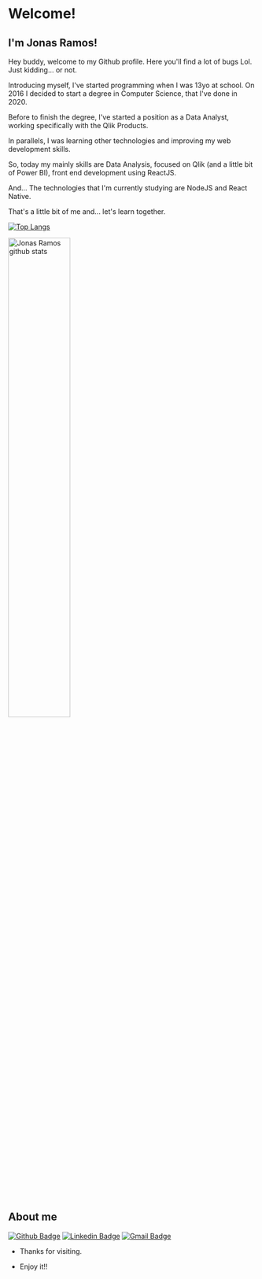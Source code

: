 
 
# Welcome!
 
## I'm Jonas Ramos!

Hey buddy, welcome to my Github profile. Here you'll find a lot of bugs Lol. Just kidding... or not.

Introducing myself, I've started programming when I was 13yo at school. On 2016 I decided to start a degree in Computer Science, that I've done in 2020.

Before to finish the degree, I've started a position as a Data Analyst, working specifically with the Qlik Products.

In parallels, I was learning other technologies and improving my web development skills.

So, today my mainly skills are Data Analysis, focused on Qlik (and a little bit of Power BI), front end development using ReactJS.

And... The technologies that I'm currently studying are NodeJS and React Native.

That's a little bit of me and... let's learn together.

[![Top Langs](https://github-readme-stats.vercel.app/api/top-langs/?username=jjonasramos)](https://github.com/jjonasramos)

<a href="https://github.com/jjonasramos">
    <img align="center" width="50%" alt="Jonas Ramos github stats" src="https://github-readme-stats.vercel.app/api?username=jjonasramos&show_icons=true&hide_border=true" />
</a>

 
## About me 
[![Github Badge](https://img.shields.io/badge/-Github-000?style=flat-square&logo=Github&logoColor=white&link=https://github.com/jjonasramos/)](https://github.com/jjonasramos/)
[![Linkedin Badge](https://img.shields.io/badge/-LinkedIn-blue?style=flat-square&logo=Linkedin&logoColor=white&link=https://www.linkedin.com/in/jonasramos/)](https://www.linkedin.com/in/jonasramos/)
[![Gmail Badge](https://img.shields.io/badge/-Gmail-c14438?style=flat-square&logo=Gmail&logoColor=white&link=mailto:jjonasramos@gmail.com)](mailto:jjonasramos@gmail.com)
 
- Thanks for visiting. 
 
- Enjoy it!!

